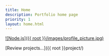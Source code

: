 ```yaml
---
title: Home
description: Portfolio home page
priority: 1
layout: home.html
---
```


[![Node.js]({{ root }}/images/profile_picture.jpg)](https://github.com/louislefevre)

[Review projects&hellip;]({{ root }}project/)
